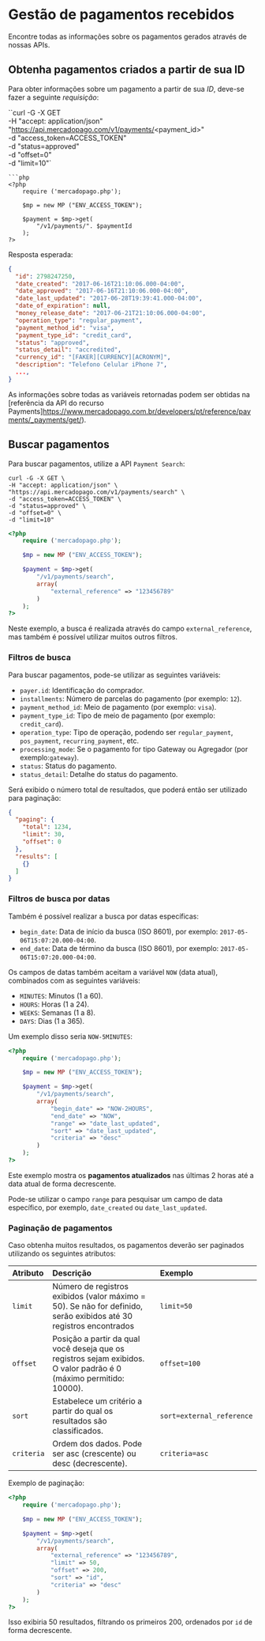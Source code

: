 # Gestão de pagamentos recebidos

Encontre todas as informações sobre os pagamentos gerados através de nossas APIs.

## Obtenha pagamentos criados a partir de sua ID

Para obter informações sobre um pagamento a partir de sua _ID_, deve-se fazer a seguinte _requisição_:

``curl -G -X GET \
-H "accept: application/json" \
"https://api.mercadopago.com/v1/payments/<payment_id>" \
-d "access_token=ACCESS_TOKEN" \
-d "status=approved" \
-d "offset=0" \
-d "limit=10"`
```
```php
<?php
	require ('mercadopago.php');

	$mp = new MP ("ENV_ACCESS_TOKEN");

	$payment = $mp->get(
		"/v1/payments/". $paymentId
	);
?>
```

Resposta esperada:

```json
{
  "id": 2798247250,
  "date_created": "2017-06-16T21:10:06.000-04:00",
  "date_approved": "2017-06-16T21:10:06.000-04:00",
  "date_last_updated": "2017-06-28T19:39:41.000-04:00",
  "date_of_expiration": null,
  "money_release_date": "2017-06-21T21:10:06.000-04:00",
  "operation_type": "regular_payment",
  "payment_method_id": "visa",
  "payment_type_id": "credit_card",
  "status": "approved",
  "status_detail": "accredited",
  "currency_id": "[FAKER][CURRENCY][ACRONYM]",
  "description": "Telefono Celular iPhone 7",
  ...,
}
```

As informações sobre todas as variáveis retornadas podem ser obtidas na [referência da API do recurso Payments]https://www.mercadopago.com.br/developers/pt/reference/payments/_payments/get/).

## Buscar pagamentos

Para buscar pagamentos, utilize a API `Payment Search`:

```curl
curl -G -X GET \
-H "accept: application/json" \
"https://api.mercadopago.com/v1/payments/search" \
-d "access_token=ACCESS_TOKEN" \
-d "status=approved" \
-d "offset=0" \
-d "limit=10"
```
```php
<?php
	require ('mercadopago.php');

	$mp = new MP ("ENV_ACCESS_TOKEN");

	$payment = $mp->get(
		"/v1/payments/search",
		array(
			"external_reference" => "123456789"
		)
	);
?>
```

Neste exemplo, a busca é realizada através do campo `external_reference`, mas também é possível utilizar muitos outros filtros.

### Filtros de busca

Para buscar pagamentos, pode-se utilizar as seguintes variáveis:

* `payer.id`: Identificação do comprador.
* `installments`: Número de parcelas do pagamento (por exemplo: `12`).
* `payment_method_id`: Meio de pagamento (por exemplo: `visa`).
* `payment_type_id`: Tipo de meio de pagamento (por exemplo: `credit_card`).
* `operation_type`: Tipo de operação, podendo ser `regular_payment`, `pos_payment`, `recurring_payment`, etc.
* `processing_mode`: Se o pagamento for tipo Gateway ou Agregador (por exemplo:`gateway`).
* `status`: Status do pagamento.
* `status_detail`: Detalhe do status do pagamento.

Será exibido o número total de resultados, que poderá então ser utilizado para paginação:

```json
{
  "paging": {
    "total": 1234,
    "limit": 30,
    "offset": 0
  },
  "results": [
    {}
  ]
}
```

### Filtros de busca por datas

Também é possível realizar a busca por datas específicas:

* `begin_date`: Data de início da busca (ISO 8601), por exemplo: `2017-05-06T15:07:20.000-04:00`.
* `end_date`: Data de término da busca (ISO 8601), por exemplo: `2017-05-06T15:07:20.000-04:00`.

Os campos de datas também aceitam a variável `NOW` (data atual), combinados com as seguintes variáveis:

* `MINUTES`: Minutos (1 a 60).
* `HOURS`: Horas (1 a 24).
* `WEEKS`: Semanas (1 a 8).
* `DAYS`: Dias (1 a 365).

Um exemplo disso seria `NOW-5MINUTES`:

```php
<?php
	require ('mercadopago.php');

	$mp = new MP ("ENV_ACCESS_TOKEN");

	$payment = $mp->get(
		"/v1/payments/search",
		array(
			"begin_date" => "NOW-2HOURS",
			"end_date" => "NOW",
			"range" => "date_last_updated",
			"sort" => "date_last_updated",
			"criteria" => "desc"
		)
	);
?>
```

Este exemplo mostra os **pagamentos atualizados** nas últimas 2 horas até a data atual de forma decrescente.

Pode-se utilizar o campo `range` para pesquisar um campo de data específico, por exemplo, `date_created` ou `date_last_updated`.

### Paginação de pagamentos

Caso obtenha muitos resultados, os pagamentos deverão ser paginados utilizando os seguintes atributos:

| Atributo |           Descrição           |         Exemplo          |
| :------------------- | :------------------------- | :--------------------------- |
| `limit`            | Número de registros exibidos (valor máximo = 50). Se não for definido, serão exibidos até 30 registros encontrados         | `limit=50`          |
| `offset`            | Posição a partir da qual você deseja que os registros sejam exibidos. O valor padrão é 0 (máximo permitido: 10000).          | `offset=100`     |
| `sort`         | Estabelece um critério a partir do qual os resultados são classificados. | `sort=external_reference` |
| `criteria`         | Ordem dos dados. Pode ser asc (crescente) ou desc (decrescente).   | `criteria=asc`   |

Exemplo de paginação:

```php
<?php
	require ('mercadopago.php');

	$mp = new MP ("ENV_ACCESS_TOKEN");

	$payment = $mp->get(
		"/v1/payments/search",
		array(
			"external_reference" => "123456789",
			"limit" => 50,
			"offset" => 200,
			"sort" => "id",
			"criteria" => "desc"
		)
	);
?>
```

Isso exibiria 50 resultados, filtrando os primeiros 200, ordenados por `id` de forma decrescente.
